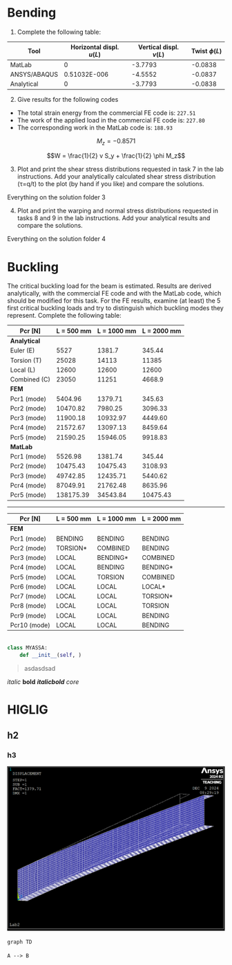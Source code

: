 # Bending

1. Complete the following table:

| Tool         | Horizontal displ. $u(L)$ | Vertical displ. $v(L)$ | Twist $\phi(L)$ |
| ------------ | ------------------------ | ---------------------- | --------------- |
| MatLab       | 0                        | -3.7793                | -0.0838         |
| ANSYS/ABAQUS | 0.51032E-006             | -4.5552                | -0.0837         |
| Analytical   | 0                        | -3.7793                | -0.0838         |

2. Give results for the following codes
- The total strain energy from the commercial FE code is: `227.51`
- The work of the applied load in the commercial FE code is: `227.80`
- The corresponding work in the MatLab code is: `188.93`

$$M_z = -0.8571$$

$$W = \frac{1}{2}  v S_y + \frac{1}{2} \phi M_z$$

3. Plot and print the shear stress distributions requested in task 7 in the lab instructions. Add your analytically calculated shear stress distribution (τ=q/t) to the plot (by hand if you like) and compare the solutions.

Everything on the solution folder 3

4. Plot and print the warping and normal stress distributions requested in tasks 8 and 9 in the lab instructions. Add your analytical results and compare the solutions.

Everything on the solution folder 4

# Buckling

The critical buckling load for the beam is estimated. Results are derived analytically, with the commercial FE code and with the MatLab code, which should be modified for this task. For the FE results, examine (at least) the 5 first critical buckling loads and try to distinguish which buckling modes they represent. Complete the following table:


| Pcr [N]        | L = 500 mm | L = 1000 mm | L = 2000 mm |
| -------------- | ---------- | ----------- | ----------- |
| **Analytical** |            |             |             |
| Euler (E)      |    5527    |     1381.7  |      345.44 |
| Torsion (T)    |   25028    |    14113    |    11385    |
| Local (L)      |   12600    |    12600    |    12600    |
| Combined (C)   |   23050    |    11251    |     4668.9  |
| **FEM**        |            |             |             |
| Pcr1 (mode)    |    5404.96 |     1379.71 |      345.63 |
| Pcr2 (mode)    |   10470.82 |     7980.25 |     3096.33 |
| Pcr3 (mode)    |   11900.18 |    10932.97 |     4449.60 |
| Pcr4 (mode)    |   21572.67 |    13097.13 |     8459.64 |
| Pcr5 (mode)    |   21590.25 |    15946.05 |     9918.83 |
| **MatLab**     |            |             |             |
| Pcr1 (mode)    |    5526.98 |     1381.74 |      345.44 |
| Pcr2 (mode)    |   10475.43 |    10475.43 |     3108.93 |
| Pcr3 (mode)    |   49742.85 |    12435.71 |     5440.62 |
| Pcr4 (mode)    |   87049.91 |    21762.48 |     8635.96 |
| Pcr5 (mode)    |  138175.39 |    34543.84 |    10475.43 |
____

| Pcr [N]        | L = 500 mm | L = 1000 mm | L = 2000 mm |
| -------------- | ---------- | ----------- | ----------- |
| **FEM**        |            |             |             |
| Pcr1 (mode)    | BENDING    | BENDING     | BENDING     |
| Pcr2 (mode)    |  TORSION*  | COMBINED    | BENDING     |
| Pcr3 (mode)    |  LOCAL     | BENDING*    |  COMBINED   |
| Pcr4 (mode)    |   LOCAL    | BENDING     | BENDING*    |
| Pcr5 (mode)    |   LOCAL    | TORSION     | COMBINED    |
| Pcr6 (mode)    |  LOCAL     |    LOCAL    | LOCAL*      |
| Pcr7 (mode)    |   LOCAL    |    LOCAL    | TORSION*    |
| Pcr8 (mode)    |   LOCAL    |    LOCAL    | TORSION     |
| Pcr9 (mode)    |   LOCAL    |    LOCAL    | BENDING     |
| Pcr10 (mode)   |   LOCAL    |    LOCAL    | BENDING     |

```python

class MYASSA:
    def __init__(self, )
```
> asdasdsad

*italic*
**bold**
***italicbold***
_core_

# HIGLIG
## h2
### h3
![path](https://github.com/MikoMikarro/SD2411-LAB2/blob/main/ANSYS/BUCKLING/images/L1000/L1000_Pcr1.png?raw=true)

```mermaid
graph TD

A --> B
```